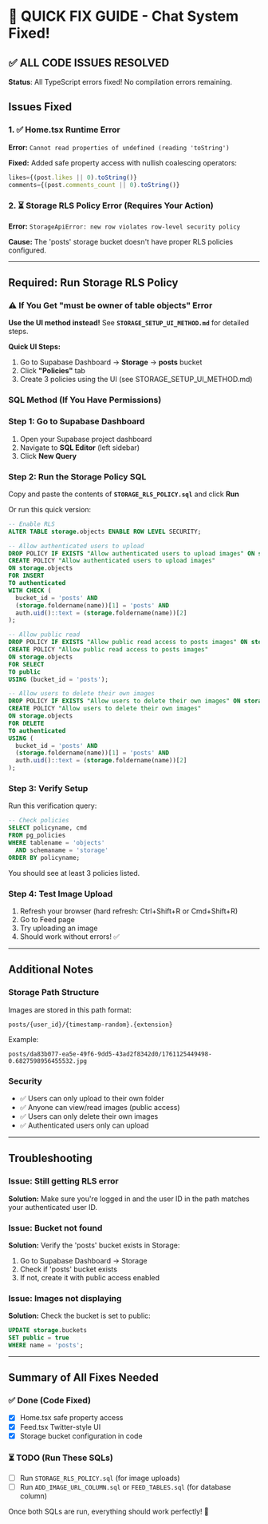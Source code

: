 # 🚀 QUICK FIX GUIDE - Chat System Fixed!

## ✅ ALL CODE ISSUES RESOLVED

**Status**: All TypeScript errors fixed! No compilation errors remaining.

## Issues Fixed

### 1. ✅ Home.tsx Runtime Error
**Error:** `Cannot read properties of undefined (reading 'toString')`

**Fixed:** Added safe property access with nullish coalescing operators:
```typescript
likes={(post.likes || 0).toString()}
comments={(post.comments_count || 0).toString()}
```

### 2. ⏳ Storage RLS Policy Error (Requires Your Action)
**Error:** `StorageApiError: new row violates row-level security policy`

**Cause:** The 'posts' storage bucket doesn't have proper RLS policies configured.

---

## Required: Run Storage RLS Policy

### ⚠️ If You Get "must be owner of table objects" Error

**Use the UI method instead!** See **`STORAGE_SETUP_UI_METHOD.md`** for detailed steps.

**Quick UI Steps:**
1. Go to Supabase Dashboard → **Storage** → **posts** bucket
2. Click **"Policies"** tab
3. Create 3 policies using the UI (see STORAGE_SETUP_UI_METHOD.md)

### SQL Method (If You Have Permissions)

### Step 1: Go to Supabase Dashboard
1. Open your Supabase project dashboard
2. Navigate to **SQL Editor** (left sidebar)
3. Click **New Query**

### Step 2: Run the Storage Policy SQL
Copy and paste the contents of **`STORAGE_RLS_POLICY.sql`** and click **Run**

Or run this quick version:

```sql
-- Enable RLS
ALTER TABLE storage.objects ENABLE ROW LEVEL SECURITY;

-- Allow authenticated users to upload
DROP POLICY IF EXISTS "Allow authenticated users to upload images" ON storage.objects;
CREATE POLICY "Allow authenticated users to upload images"
ON storage.objects
FOR INSERT
TO authenticated
WITH CHECK (
  bucket_id = 'posts' AND
  (storage.foldername(name))[1] = 'posts' AND
  auth.uid()::text = (storage.foldername(name))[2]
);

-- Allow public read
DROP POLICY IF EXISTS "Allow public read access to posts images" ON storage.objects;
CREATE POLICY "Allow public read access to posts images"
ON storage.objects
FOR SELECT
TO public
USING (bucket_id = 'posts');

-- Allow users to delete their own images
DROP POLICY IF EXISTS "Allow users to delete their own images" ON storage.objects;
CREATE POLICY "Allow users to delete their own images"
ON storage.objects
FOR DELETE
TO authenticated
USING (
  bucket_id = 'posts' AND
  (storage.foldername(name))[1] = 'posts' AND
  auth.uid()::text = (storage.foldername(name))[2]
);
```

### Step 3: Verify Setup
Run this verification query:

```sql
-- Check policies
SELECT policyname, cmd 
FROM pg_policies 
WHERE tablename = 'objects' 
  AND schemaname = 'storage'
ORDER BY policyname;
```

You should see at least 3 policies listed.

### Step 4: Test Image Upload
1. Refresh your browser (hard refresh: Ctrl+Shift+R or Cmd+Shift+R)
2. Go to Feed page
3. Try uploading an image
4. Should work without errors! ✅

---

## Additional Notes

### Storage Path Structure
Images are stored in this path format:
```
posts/{user_id}/{timestamp-random}.{extension}
```

Example:
```
posts/da83b077-ea5e-49f6-9dd5-43ad2f8342d0/1761125449498-0.6827598956455532.jpg
```

### Security
- ✅ Users can only upload to their own folder
- ✅ Anyone can view/read images (public access)
- ✅ Users can only delete their own images
- ✅ Authenticated users only can upload

---

## Troubleshooting

### Issue: Still getting RLS error
**Solution:** Make sure you're logged in and the user ID in the path matches your authenticated user ID.

### Issue: Bucket not found
**Solution:** Verify the 'posts' bucket exists in Storage:
1. Go to Supabase Dashboard → Storage
2. Check if 'posts' bucket exists
3. If not, create it with public access enabled

### Issue: Images not displaying
**Solution:** Check the bucket is set to public:
```sql
UPDATE storage.buckets 
SET public = true 
WHERE name = 'posts';
```

---

## Summary of All Fixes Needed

### ✅ Done (Code Fixed)
- [x] Home.tsx safe property access
- [x] Feed.tsx Twitter-style UI
- [x] Storage bucket configuration in code

### ⏳ TODO (Run These SQLs)
- [ ] Run `STORAGE_RLS_POLICY.sql` (for image uploads)
- [ ] Run `ADD_IMAGE_URL_COLUMN.sql` or `FEED_TABLES.sql` (for database column)

Once both SQLs are run, everything should work perfectly! 🎉
